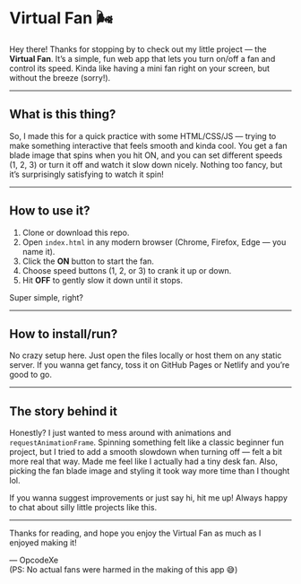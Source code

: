 # Virtual Fan 🌬️

Hey there! Thanks for stopping by to check out my little project — the **Virtual Fan**. It’s a simple, fun web app that lets you turn on/off a fan and control its speed. Kinda like having a mini fan right on your screen, but without the breeze (sorry!).

---

## What is this thing?

So, I made this for a quick practice with some HTML/CSS/JS — trying to make something interactive that feels smooth and kinda cool. You get a fan blade image that spins when you hit ON, and you can set different speeds (1, 2, 3) or turn it off and watch it slow down nicely. Nothing too fancy, but it’s surprisingly satisfying to watch it spin!

---

## How to use it?

1. Clone or download this repo.
2. Open `index.html` in any modern browser (Chrome, Firefox, Edge — you name it).
3. Click the **ON** button to start the fan.
4. Choose speed buttons (1, 2, or 3) to crank it up or down.
5. Hit **OFF** to gently slow it down until it stops.

Super simple, right?

---

## How to install/run?

No crazy setup here. Just open the files locally or host them on any static server. If you wanna get fancy, toss it on GitHub Pages or Netlify and you’re good to go.

---

## The story behind it

Honestly? I just wanted to mess around with animations and `requestAnimationFrame`. Spinning something felt like a classic beginner fun project, but I tried to add a smooth slowdown when turning off — felt a bit more real that way. Made me feel like I actually had a tiny desk fan. Also, picking the fan blade image and styling it took way more time than I thought lol.

If you wanna suggest improvements or just say hi, hit me up! Always happy to chat about silly little projects like this.

---

Thanks for reading, and hope you enjoy the Virtual Fan as much as I enjoyed making it!

— OpcodeXe  
(PS: No actual fans were harmed in the making of this app 😅)
